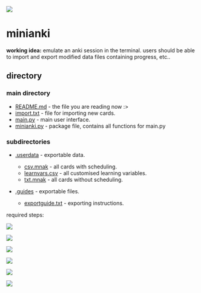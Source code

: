![](https://progress-bar.dev/83/?title=completed)

# minianki

**working idea:** emulate an anki session in the terminal. users should be able to import and export modified data files containing progress, etc..

## directory
### main directory
- [README.md](https://github.com/shuu-wasseo/minianki/blob/main/READNE.md) - the file you are reading now :>
- [import.txt](https://github.com/shuu-wasseo/minianki/blob/main/import.txt) - file for importing new cards.
- [main.py](https://github.com/shuu-wasseo/minianki/blob/main/main.py) - main user interface.
- [minianki.py](https://github.com/shuu-wasseo/minianki/blob/main/minianki.py) - package file, contains all functions for main.py

### subdirectories
- [.userdata](https://github.com/shuu-wasseo/minianki/tree/main/export) - exportable data.
  - [csv.mnak](https://github.com/shuu-wasseo/minianki/blob/main/export/csv.mnak) - all cards with scheduling.
  - [learnvars.csv](https://github.com/shuu-wasseo/minianki/blob/main/export/learnvars.csv) - all customised learning variables.
  - [txt.mnak](https://github.com/shuu-wasseo/minianki/blob/main/export/txt.mnak) - all cards without scheduling.

- [.guides](https://github.com/shuu-wasseo/minianki/tree/main/export) - exportable files.
  - [exportguide.txt](https://github.com/shuu-wasseo/minianki/blob/main/export/export.txt) - exporting instructions.
  
required steps:

![](https://progress-bar.dev/100/?title=format+cards)

![](https://progress-bar.dev/100/?title=emulate+anki's+spaced+repetition+algorithm)

![](https://progress-bar.dev/100/?title=allow+exporting+cards+%2B+data)

![](https://progress-bar.dev/100/?title=allow+importing+cards+%2B+data+(incl.+new+cards))

![](https://progress-bar.dev/100/?title=optimise+user+interface)

![](https://progress-bar.dev/0/?title=allow+preference+customisation)
